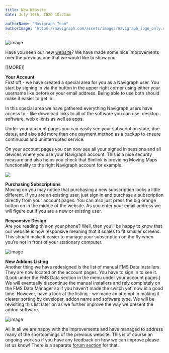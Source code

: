 ```yaml
---
title: New Website
date: July 16th, 2020 10:21am

authorName: "Navigraph Team"
authorImage: "https://navigraph.com/assets/images/navigraph_logo_only.svg"
---
```


![image](https://64.media.tumblr.com/5ae6ca4f88e10cb9275492ce4525137f/94119e584742661b-e4/s540x810/b1980b8fba6681d49e0cf0fe82e5f7ef642375b4.png)

Have you seen our new [website](https://navigraph.com)? We have made some nice improvements over the previous one that we would like to show you.

\[\[MORE\]\]

**Your Account**  
First off - we have created a special area for you as a Navigraph user. You start by signing in via the button in the upper right corner using either your username like before or your email address. Being able to use both should make it easier to get in.

In this special area we have gathered everything Navigraph users have access to - like download links to all of the software you can use: desktop software, web clients as well as apps.

Under your account pages you can easily see your subscription state, due dates, and also add more than one payment method as a backup to ensure continuous and uninterrupted service.

On your account pages you can now see all your signed in sessions and all devices where you use your Navigraph account. This is a nice security measure and also helps you check that Simlink is providing Moving Maps functionality to the right Navigraph account for example.

![](https://64.media.tumblr.com/457db90b4141c94a4cdba82f72d7b9e8/94119e584742661b-27/s540x810/96435e6082f080fc51be73cbd37f9577fd9dd18c.png)

**Purchasing Subscriptions**  
Moving on you may notice that purchasing a new subscription looks a little different. If you are an existing user, just sign in and purchase a subscription directly from your account pages. You can also just press the big orange button on in the middle of the website. As you enter your email address we will figure out if you are a new or existing user.  

**Responsive Design**  
Are you reading this on your phone? Well, then you’ll be happy to know that our website is now responsive meaning that it scales to fit smaller screens. This should make it easier to manage your subscription on the fly when you’re not in front of your stationary computer.

![image](https://64.media.tumblr.com/2912e83062cc6dfdd01fbec4c687fed4/94119e584742661b-26/s540x810/9ac801b76929341e0c7aebfd1580975393a78ac2.jpg)

**New Addons Listing**  
Another thing we have redesigned is the list of manual FMS Data installers. They are now located on the account pages. You have to sign in to see it. (Look under the FMS Data section in the menu under your account pages.) We will eventually discontinue the manual installers and rely completely on the FMS Data Manager so if you haven’t made the switch yet, now is a good time. However, have a look at the listing - we made an attempt in making it clearer sorting by developer, addon name and software type. We will be revisiting this list later on as we further improve the way we present the addon software.

![image](https://64.media.tumblr.com/83af2a11963a9df8d2d4a4f17815b694/94119e584742661b-14/s540x810/bf41dc90df7eb11541171d6ddba1e96591532f84.png)

All in all we are happy with the improvements and have managed to address many of the shortcomings of the previous website. This is of course an ongoing work so if you have any feedback on how we can improve please let us know! There is a separate [forum section](https://forum.navigraph.com/viewforum.php?f=17) for that.